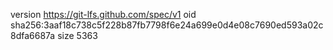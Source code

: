 version https://git-lfs.github.com/spec/v1
oid sha256:3aaf18c738c5f228b87fb7798f6e24a699e0d4e08c7690ed593a02c8dfa6687a
size 5363

